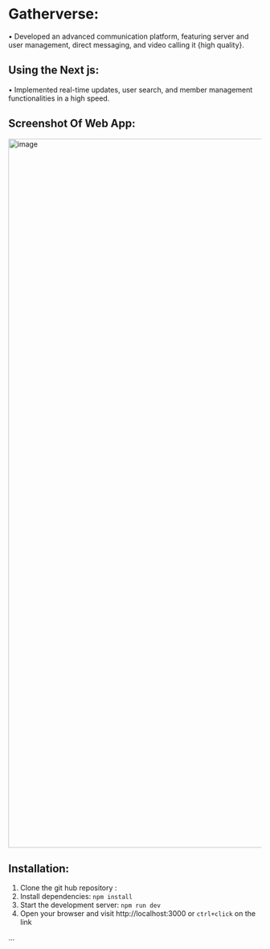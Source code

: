 # Gatherverse:

•  Developed an advanced communication platform, featuring server and user management, direct messaging, and video
calling it {high quality}.


## Using the Next js:

 • Implemented real-time updates, user search, and member management functionalities in a high speed.

## Screenshot Of Web App:

  <img width="1408" alt="image" 
 src="https://utfs.io/f/mJvRnIkXEid5hKFM7btuSbW2FIKR9CTzktOLxgM7f5Gque3a">

  ## Installation:

 1. Clone the git hub repository :
 2. Install dependencies: `npm install`
 3. Start the development server: `npm run dev`
 4. Open your browser and visit http://localhost:3000 or `ctrl+click` on the link

    
...

